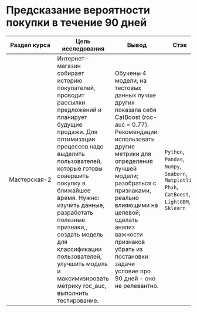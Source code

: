 # Предсказание вероятности покупки в течение 90 дней

Раздел курса| Цель исследования | Вывод | Стэк
------------- |------------------|---------------- | -----------------------
Мастерская-2 |Интернет-магазин собирает историю покупателей, проводит рассылки предложений и планирует будущие продажи. Для оптимизации процессов надо выделить пользователей, которые готовы совершить покупку в ближайшее время. Нужно: изучить данные, разработать полезные признаки,, создать модель для классификации пользователей, улучшить модель и максимизировать метрику roc_auc, выполнить тестирование. | Обучены 4 модели, на тестовых данных лучше других показала себя CatBoost (roc-auc = 0.77). Рекомендации: использовать другие метрики для определения лучшей модели; разобраться с признаками, реально влияющими на целевой; сделать анализ важности признаков убрать из постановки задачи условие про 90 дней - оно не релевантно. | `Python`, `Pandas`, `Numpy`, `Seaborn`, `Matplotlib` `Phik`, `CatBoost`, `LightGBM`, `Sklearn`
